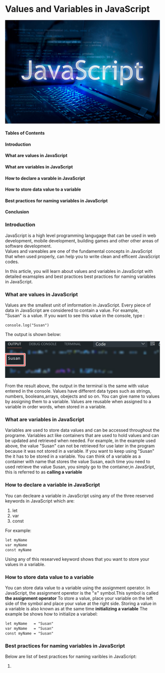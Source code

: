 # Values and Variables in JavaScript

![](images/js_logo.jpg)

#### Tables of Contents

#### Introduction

#### What are values in JavaScript

#### What are variables in JavaScript

#### How to declare a varable in JavaScript

#### How to store data value to a variable

#### Best practices for naming variables in JavaScript

#### Conclusion

### Introduction

JavaScript is a high level programming langugage that can be used in web development, mobile development, building games and other other areas of software development.  
Values and vareables are one of the fundamental concepts in JavaScript that when used properly, can help you to write clean and efficent JavaScript codes.

In this article, you will learn about values and variables in JavaScript with detailed examsples and best practices best practices for naming variables in JavaScript.

### What are values in JavaScript

Values are the smallest unit of imformation in JavaScript. Every piece of data in JavaScript are considered to contain a value. For example,  
"Susan" is a value. If you want to see this value in the console, type :

```
console.log("Susan")
```

The output is shown below:

![](images/value_img1.png)

From the result above, the output in the terminal is the same with value entered in the console. Values have different data types such as strings, numbers, booleans,arrays, obejects and so on. You can give name to values by assigning them to a variable. Values are reusable when assigned to a variable in order words, when stored in a variable.

### What are variables in JavaScript

Variables are used to store data values and can be accessed throughout the programe.
Variables act like containers that are used to hold values and can be updated and retrieved when needed. For example, in the example used above, the value "Susan" can not be retrieved for use later in the program because it was not stored in a variable. If you want to keep using "Susan" the it has to be stored in a variable. You can think of a variable as a container with name that stores the value Susan, each time you need to used retrieve the value Susan, you simply go to the container,in JavaSript, this is referred to as
**calling a variable**

<!--
In JavaScript, variables are declared using three reserved keywords which are: "var", "const", and "let".  -->

### How to declare a variable in JavaScript

You can decleare a variable in JavaScript using any of the three reserved keywords in JavaScript which are:

1. let
2. var
3. const

For example:

```
let myName
var myName
const myName
```

Using any of this researved keyword shows that you want to store your values in a variable.

### How to store data value to a variable

You can store data value to a variable using the assignment operator. In JavaScript, the assignment operetor is the "**=**" symbol.This symbol is called **the assignment operator** To store a value, place your variable on the left side of the symbol and place your value at the right side. Storing a value in a variable is also known as at the same time
**initializing a variable** The example be shows how to initialize a variabel:

```
let myName   = "Susan"
var myName   = "Susan"
const myName = "Susan"
```

### Best practices for naming variables in JavaScript

Below are list of best practices for naming varibles in JavaScript:

1. 

